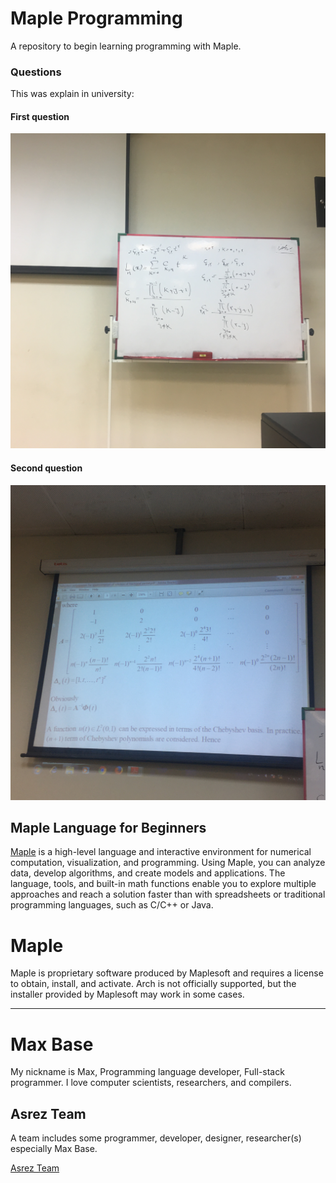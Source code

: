 # Maple Programming

A repository to begin learning programming with Maple.

### Questions

This was explain in university:

#### First question

![Maple question - project](question1.jpg)

#### Second question

![Maple question - project](question2.jpg)

## Maple Language for Beginners

[Maple](http://www.maplesoft.com/products/maple/) is a high-level language and interactive environment for numerical computation, visualization, and programming. Using Maple, you can analyze data, develop algorithms, and create models and applications. The language, tools, and built-in math functions enable you to explore multiple approaches and reach a solution faster than with spreadsheets or traditional programming languages, such as C/C++ or Java.

# Maple

Maple is proprietary software produced by Maplesoft and requires a license to obtain, install, and activate. Arch is not officially supported, but the installer provided by Maplesoft may work in some cases.

---------

# Max Base

My nickname is Max, Programming language developer, Full-stack programmer. I love computer scientists, researchers, and compilers.

## Asrez Team

A team includes some programmer, developer, designer, researcher(s) especially Max Base.

[Asrez Team](https://www.asrez.com/)

